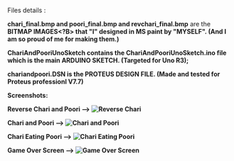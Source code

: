 
Files details :

<B> chari_final.bmp and poori_final.bmp and revchari_final.bmp</B> are the <B>BITMAP IMAGES<?B> that  <B>"I"</B> designed in MS paint by <B>"MYSELF"</B>. (And I am so proud of me for making them.)

<B>ChariAndPooriUnoSketch</B> contains the <B> ChariAndPooriUnoSketch.ino</B> file which is the main ARDUINO SKETCH. (Targeted for Uno R3);

<B>chariandpoori.DSN</B> is the PROTEUS DESIGN FILE. (Made and tested for Proteus professionl V7.7)


<B> Screenshots:</B>

Reverse Chari and Poori -->
<img src="https://github.com/srihariash999/Arduino-Experiments/blob/master/Chari%20and%20Poori%20(Actual)/Screenshots/Screenshot%20(117).png" alt="Reverse Chari">

Chari and Poori -->
<img src="https://github.com/srihariash999/Arduino-Experiments/blob/master/Chari%20and%20Poori%20(Actual)/Screenshots/Screenshot%20(118).png" alt="Chari and Poori">

Chari Eating Poori -->
<img src="https://github.com/srihariash999/Arduino-Experiments/blob/master/Chari%20and%20Poori%20(Actual)/Screenshots/Screenshot%20(119).png" alt="Chari Eating Poori">

Game Over Screen -->
<img src="https://github.com/srihariash999/Arduino-Experiments/blob/master/Chari%20and%20Poori%20(Actual)/Screenshots/Screenshot%20(120).png" alt="Game Over Screen">

